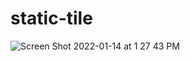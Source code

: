 # static-tile

![Screen Shot 2022-01-14 at 1 27 43 PM](https://user-images.githubusercontent.com/66326262/149471880-41494411-aca0-455b-a61b-4506256da03d.png)
